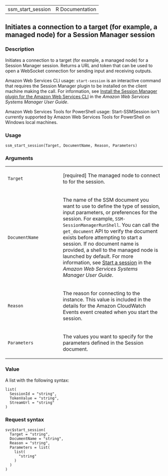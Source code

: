 <table style="width: 100%;">
<tbody>
<tr class="odd">
<td>ssm_start_session</td>
<td style="text-align: right;">R Documentation</td>
</tr>
</tbody>
</table>

## Initiates a connection to a target (for example, a managed node) for a Session Manager session

### Description

Initiates a connection to a target (for example, a managed node) for a
Session Manager session. Returns a URL and token that can be used to
open a WebSocket connection for sending input and receiving outputs.

Amazon Web Services CLI usage: `start-session` is an interactive command
that requires the Session Manager plugin to be installed on the client
machine making the call. For information, see [Install the Session
Manager plugin for the Amazon Web Services
CLI](https://docs.aws.amazon.com/systems-manager/latest/userguide/session-manager-working-with-install-plugin.html)
in the *Amazon Web Services Systems Manager User Guide*.

Amazon Web Services Tools for PowerShell usage: Start-SSMSession isn't
currently supported by Amazon Web Services Tools for PowerShell on
Windows local machines.

### Usage

    ssm_start_session(Target, DocumentName, Reason, Parameters)

### Arguments

<table>
<colgroup>
<col style="width: 35%" />
<col style="width: 65%" />
</colgroup>
<tbody>
<tr class="odd">
<td><code id="ssm_start_session_:_Target">Target</code></td>
<td><p>[required] The managed node to connect to for the
session.</p></td>
</tr>
<tr class="even">
<td><code id="ssm_start_session_:_DocumentName">DocumentName</code></td>
<td><p>The name of the SSM document you want to use to define the type
of session, input parameters, or preferences for the session. For
example, <code>SSM-SessionManagerRunShell</code>. You can call the
<code>get_document</code> API to verify the document exists before
attempting to start a session. If no document name is provided, a shell
to the managed node is launched by default. For more information, see <a
href="https://docs.aws.amazon.com/systems-manager/latest/userguide/session-manager-working-with-sessions-start.html">Start
a session</a> in the <em>Amazon Web Services Systems Manager User
Guide</em>.</p></td>
</tr>
<tr class="odd">
<td><code id="ssm_start_session_:_Reason">Reason</code></td>
<td><p>The reason for connecting to the instance. This value is included
in the details for the Amazon CloudWatch Events event created when you
start the session.</p></td>
</tr>
<tr class="even">
<td><code id="ssm_start_session_:_Parameters">Parameters</code></td>
<td><p>The values you want to specify for the parameters defined in the
Session document.</p></td>
</tr>
</tbody>
</table>

### Value

A list with the following syntax:

    list(
      SessionId = "string",
      TokenValue = "string",
      StreamUrl = "string"
    )

### Request syntax

    svc$start_session(
      Target = "string",
      DocumentName = "string",
      Reason = "string",
      Parameters = list(
        list(
          "string"
        )
      )
    )
